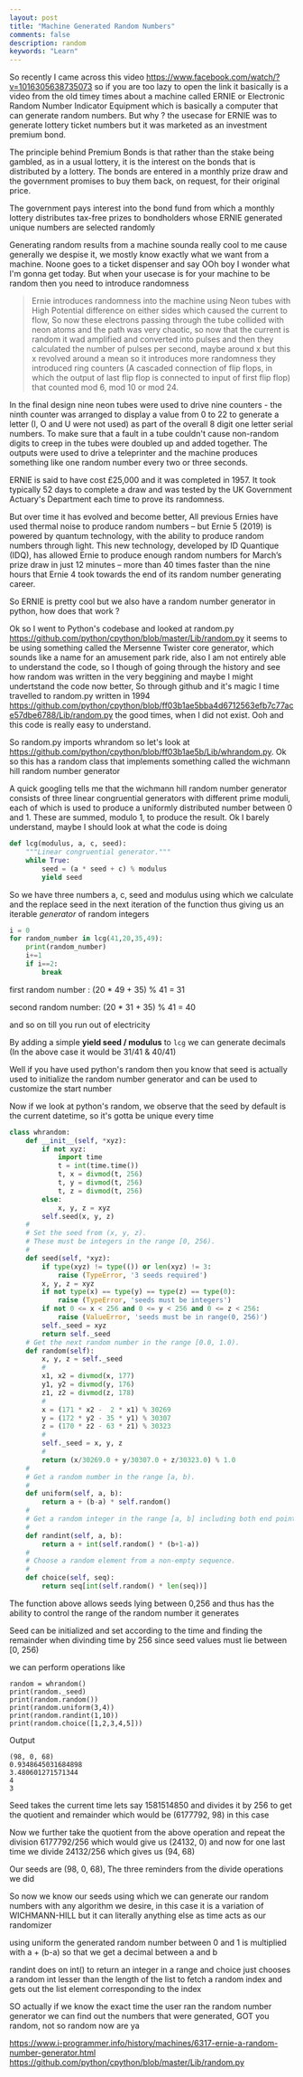 ```yaml
---
layout: post
title: "Machine Generated Random Numbers"
comments: false
description: random 
keywords: "Learn"
---
```



So recently I came across this video <https://www.facebook.com/watch/?v=1016305638735073> so if you are too lazy to open the link it basically is a video from the old timey times about a machine called ERNIE or Electronic Random Number Indicator Equipment which is basically a computer that can generate random numbers. But why ? the usecase for ERNIE was to generate lottery ticket numbers but it was marketed as an investment premium bond. 

The principle behind Premium Bonds is that rather than the stake being gambled, as in a usual lottery, it is the interest on the bonds that is distributed by a lottery. The bonds are entered in a monthly prize draw and the government promises to buy them back, on request, for their original price. 

The government pays interest into the bond fund from which a monthly lottery distributes tax-free prizes to bondholders whose ERNIE generated unique numbers are selected randomly

Generating random results from a machine sounda really cool to me cause generally we despise it, we mostly know exactly what we want from a machine. Noone goes to a ticket dispenser and say OOh boy I wonder what I'm gonna get today. But when your usecase is for your machine to be random then you need to introduce randomness

> Ernie introduces randomness into the machine using Neon tubes with High Potential difference on either sides which caused the current to flow, So now these electrons passing through the tube collided with neon atoms and the path was very chaotic, so now that the current is random it wad amplified and converted into pulses and then they calculated the number of pulses per second, maybe around x but this x revolved around a mean so it introduces more randomness they introduced ring counters (A cascaded connection of flip flops, in which the output of last flip flop is connected to input of first flip flop) that counted mod 6, mod 10 or mod 24. 

In the final design nine neon tubes were used to drive nine counters - the ninth counter was arranged to display a value from 0 to 22 to generate a letter (I, O and U were not used)  as part of the overall 8 digit one letter serial numbers. To make sure that a fault in a tube couldn't cause non-random digits to creep in the tubes were doubled up and added together. The outputs were used to drive a teleprinter and the machine produces something like one random number every two or three seconds.

ERNIE is said to have cost £25,000 and it was completed in 1957. It took typically 52 days to complete a draw and was tested by the UK Government Actuary's Department each time to prove its randomness. 

But over time it has evolved and become better, All previous Ernies have used thermal noise to produce random numbers – but Ernie 5 (2019) is powered by quantum technology, with the ability to produce random numbers through light.
This new technology, developed by ID Quantique (IDQ), has allowed Ernie to produce enough random numbers for March’s prize draw in just 12 minutes – more than 40 times faster than the nine hours that Ernie 4 took towards the end of its random number generating career.

So ERNIE is pretty cool but we also have a random number generator in python, how does that work ?

Ok so I went to Python's codebase and looked at random.py <https://github.com/python/cpython/blob/master/Lib/random.py> it seems to be using something called the Mersenne Twister core generator, which sounds like a name for an amusement park ride, also I am not entirely able to understand the code, so I though of going through the history and see how random was written in the very beggining and maybe I might undertstand the code now better, So through github and it's magic I time travelled to random.py written in 1994 <https://github.com/python/cpython/blob/ff03b1ae5bba4d6712563efb7c77ace57dbe6788/Lib/random.py> the good times, when I did not exist. Ooh and this code is really easy to understand. 

So random.py imports whrandom so let's look at <https://github.com/python/cpython/blob/ff03b1ae5b/Lib/whrandom.py>. Ok so this has a random class that implements something called the wichmann hill random number generator

A quick googling tells me that the wichmann hill random number generator consists of three linear congruential generators with different prime moduli, each of which is used to produce a uniformly distributed number between 0 and 1. These are summed, modulo 1, to produce the result. Ok I barely understand, maybe I should look at what the code is doing

```python
def lcg(modulus, a, c, seed):
	"""Linear congruential generator."""
	while True:
		seed = (a * seed + c) % modulus
		yield seed
```

So we have three numbers a, c, seed and modulus using which we calculate and the replace seed in the next iteration of the function thus giving us an iterable *generator* of random integers


```python
i = 0
for random_number in lcg(41,20,35,49):
	print(random_number)
	i+=1
	if i==2:
		break
```

first random number : (20 * 49 + 35) % 41 = 31

second random number: (20 * 31 + 35) % 41 = 40 

and so on till you run out of electricity

By adding a simple **yield seed / modulus** to `lcg` we can generate decimals (In the above case it would be 31/41 & 40/41)

Well if you have used python's random then you know that seed is actually used to initialize the random number generator and can be used to customize the start number

Now if we look at python's random, we observe that the seed by default is the current datetime, so it's gotta be unique every time 

```python
class whrandom:
	def __init__(self, *xyz):
		if not xyz:
			import time
			t = int(time.time())
			t, x = divmod(t, 256)
			t, y = divmod(t, 256)
			t, z = divmod(t, 256)
		else:
			x, y, z = xyz
		self.seed(x, y, z)
	#
	# Set the seed from (x, y, z).
	# These must be integers in the range [0, 256).
	#
	def seed(self, *xyz):
		if type(xyz) != type(()) or len(xyz) != 3:
			raise (TypeError, '3 seeds required')
		x, y, z = xyz
		if not type(x) == type(y) == type(z) == type(0):
			raise (TypeError, 'seeds must be integers')
		if not 0 <= x < 256 and 0 <= y < 256 and 0 <= z < 256:
			raise (ValueError, 'seeds must be in range(0, 256)')
		self._seed = xyz
		return self._seed
	# Get the next random number in the range [0.0, 1.0).
	def random(self):
		x, y, z = self._seed
		#
		x1, x2 = divmod(x, 177)
		y1, y2 = divmod(y, 176)
		z1, z2 = divmod(z, 178)
		#
		x = (171 * x2 -  2 * x1) % 30269
		y = (172 * y2 - 35 * y1) % 30307
		z = (170 * z2 - 63 * z1) % 30323
		#
		self._seed = x, y, z
		#
		return (x/30269.0 + y/30307.0 + z/30323.0) % 1.0
	#
	# Get a random number in the range [a, b).
	#
	def uniform(self, a, b):
		return a + (b-a) * self.random()
	#
	# Get a random integer in the range [a, b] including both end points.
	#
	def randint(self, a, b):
		return a + int(self.random() * (b+1-a))
	#
	# Choose a random element from a non-empty sequence.
	#
	def choice(self, seq):
		return seq[int(self.random() * len(seq))]
```

The function above allows seeds lying between 0,256 and thus has the ability to control the range of the random number it generates  

Seed can be initialized and set according to the time and finding the remainder when divinding time by 256 since seed values must lie between [0, 256)

we can perform operations like

```
random = whrandom()
print(random._seed)
print(random.random())
print(random.uniform(3,4))
print(random.randint(1,10))
print(random.choice([1,2,3,4,5]))
```
 Output 
```
(98, 0, 68)
0.9348645031684898
3.480601271571344
4
3
```

Seed takes the current time lets say 1581514850 and divides it by 256 to get the quotient and remainder which would be (6177792, 98)
in this case 

Now we further take the quotient from the above operation and repeat the division 6177792/256 which would give us (24132, 0) and now for one last time we divide 24132/256 which gives us (94, 68)
 
Our seeds are (98, 0, 68), The three reminders from the divide operations we did 

So now we know our seeds using which we can generate our random numbers with any algorithm we desire, in this case it is a variation of WICHMANN-HILL but it can literally anything else as time acts as our randomizer 

using uniform the generated random number between 0 and 1 is multiplied with a + (b-a) so that we get a decimal between a and b 

randint does on int() to return an integer in a range and choice just chooses a random int lesser than the length of the list to fetch a random index and gets out the list element corresponding to the index   


SO actually if we know the exact time the user ran the random number generator we can find out the numbers that were generated, GOT you random, not so random now are ya 


<https://www.i-programmer.info/history/machines/6317-ernie-a-random-number-generator.html>
<https://github.com/python/cpython/blob/master/Lib/random.py>